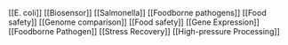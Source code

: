 [[E. coli]]
[[Biosensor]]
[[Salmonella]]
[[Foodborne pathogens]]
[[Food safety]]
[[Genome comparison]]
[[Food safety]]
[[Gene Expression]]
[[Foodborne Pathogen]]
[[Stress Recovery]]
[[High-pressure Processing]]
